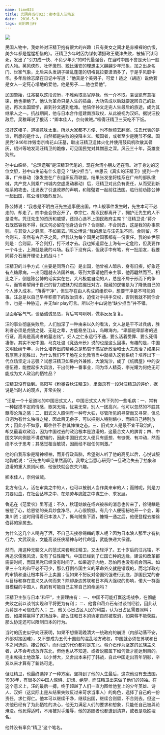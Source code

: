```yaml
---
name: time023
title: 光阴典当行023：卿本佳人汪精卫
date:  2016-5-9
tags: 光阴典当行
---
```

<!-- more -->
![](/cnblog/uploads/time023.jpg)

民国人物中，我始终对汪精卫抱有很大的兴趣（只有美女之间才是赤裸裸的仇恨，美少年都是惺惺相惜的）。汪精卫少年时因为谋刺清摄政王载沣失败，被捕下狱问死，发出了“引刀成一快、不负少年头”的时代最强音，在当时中国不啻是天仙一般的人物。英风侠烈、壮怀激烈、貌比潘安的理想主义翩翩少年形象，加之出身名门、世家气象，比后来头发胡子碴乱蓬蓬的切格瓦拉要潇洒多了，于是乎风靡中华。多年后徐志摩在日记中写道：“他真是个美男子，可爱！适之（胡适）说他若是女人一定死心塌地的爱他，他是男子……他也爱他”。

民国肇始，汪兆铭以这段资历，不难索取高官厚禄，他一介不取。袁世凯有意招徕，他也拒绝了。他认为革命只是人生的插曲，大功告成以后就要返回自己的轨迹，再次出国留学，直到孙文遇到危难。他陪伴孙文走完人生最后的旅途，成为其继承人之一。抗战期间，他与日本合作组建南京政权，从此被视为汉奸。据说汪投敌后，吴稚晖说了狠话：“卿本佳人，奈何做贼。”噎得汪精卫三天吃不下饭。

汉奸这帽子，道德意味太重，所以大家都不方便、也不耐烦去翻案。汪氏代表的是谁，所想的是什么，自然都是失败的投降主义、叛国者，或者至少是晚节不保。国民党1946年炸毁南京梅花山汪墓，取出汪精卫遗体火化并使用鼓风机吹散其骨灰，绍兴等地发现汪精卫的跪像，可见国民党对其憎恶之深。风云三十年，英雄变狗熊。

孙中山临终，“总理遗嘱”是汪精卫代笔的，现在台湾小朋友还在背。对于身边的这位文胆，孙中山生前有什么意见？“缺少担当”。林思云《真实的汪精卫》提到一件事，广州暴动（张发奎在广东组织反蒋联盟，结果张发奎将桂系在广州的部队缴械，共产党人则乘广州城内空虚发动暴动）后，汪精卫对此负有责任，从而受到新桂系的攻击。汪发表了引退政界的声明，和陈璧君一起前往法国。临行前劝陈公博一起出国，陈公博却激烈反对。

陈公博说：“我总是不明白汪先生遇事便出国。中山舰事件发生时，先生本可不必走的，却走了。四中全会快召开了，李宗仁、胡汉民都离开了，拥护汪先生的人不是没有。凭汪先生的资历和威望，还担心选不上国民政府主席？”汪精卫说:“蒋介石既然容我不得，我又何必留在他身边合作？合则留，不合则去，这是我的办事原则。与其受人之羁縻，不如离去。”陈公博说:“我的想法与汪先生不同。合则留，不合则去，虽然有古君子之风，但我认为每个国民对国家都有一份责任。我的处世原则是：合则留，不合则打，打不过才去。我也知道留在上海有一定危险，但我要作一个斗士，上海就是我的斗场。我手下没有兵，但我手中有笔，有一批朋友，我要同蒋介石展开理论上的战斗！”

汪精卫的斗争方式（主要是同蒋介石）是出国，他曾被人暗杀，身有旧疾，好象还有点糖尿病，一出问题就去法国养病，等到大家请他回来主事，他再翩然而至。相比之下，倒是陈公博的话实实在在。大凡极度自恋的人，总是不屑于形而下的争斗，而寄希望用于自己的智力或魅力彻底碾压对方。隐藏的逻辑是为了降低自己的个人涉入成本，“落得干净”，但生存在由人构成的组织中，想要干净是不可能的事。汪总是以自己早年积攒下的政治资本，迫使对手拱手交权，否则我就不同你合作，也是一种胁迫，并无fair play可言。所以孙中山说他“缺少担当”并不错。

见面客客气气，谈话诚诚恳恳，背后骂骂咧咧，做事反反复复。

汪的事业彻底失败后，人们加深了一种由来以久的看法，文人总是干不过兵痞，胜利者必须是虎狼之徒、无耻之辈，方能稳坐江山，鸟瞰海内。“卑鄙是卑鄙者的通行证，高尚是高尚者的墓志铭”。妇人之仁永远行不通，要么活着受罪、要么死得凄惨。其实不光中国，马克吐温《竞选州长》说的也是这么回事。有趣的是，中国文明延绵千年，为什么培养出的精英总是热衷于搞官廷政治和士大夫政治？如果只有厚黑才能胜出，为什么我们不干脆在文化教育当中就植入这套系统？培养出下一代立场坚定斗志强？试想汪精卫如果内外兼修，大浪淘沙，成了《纸牌屋》中的安德伍德，能搅起多大风浪，干出何种一番事业，同为华人精英，李光耀为何绝无可能成为文人政治的牺牲品？

汪精卫没有做到。高阳写《粉墨春秋汪精卫》，里面录有一段对汪精卫的评价，据说是当时人的观点，非常尖锐：

“汪是一个十足道地的中国旧式文人，中国旧式文人有下列的一些毛病：一、常有一种捉摸不定的情感，歌哭无端，忧喜无常，别人一团高兴，他可以忽然的不胜其飘零沦落之感；二、旧式文人照例有一种夸大狂，尽管所见的寻常而又寻常，但总自诩为有什么独得之秘，因此目无余子，可以把别人特别缩小，而把自己特别放大；因此小不如意，即往往不 胜其悻悻之态。三、旧式文人是最不宜干政治的，却又最喜欢政治，因为中国过去的政治根本是浪漫的，这最合文人的脾胃；四、中国文学向例是不讲逻辑的，因此中国旧式文人便只有感想、有慷慨、有冲动，然而绝不长于思考；其感觉相当敏锐，因而经不起任何刺激。”

他的自我形象是精神领袖，而非行政首脑，希望别人听了他的高见以后，心悦诚服地鞠躬说：“汪先生的卓见果然高明，我辈定当悉心研究!”一旦政治失去了抽象和浪漫的重大原则问题，他很快就会丧失兴趣。

卿本佳人，奈何做贼。

北方有佳人，活在审美之中的人，也可以被别人当作美来审的人；而贼呢，则是刀刀要见血，在社会丛林之中、在烦劳与肮脏之中谋生计、求发展。

鲁迅在《范爱农》里写道：不久，秋瑾姑娘在绍兴被杀的消息也传来了，徐锡麟是被挖了心，给恩铭的亲兵炒食净尽。人心很愤怒。有几个人便密秘地开一个会，筹集川资；这时用得着日本浪人了，撕乌贼鱼下酒，慷慨一通之后，他便登程去接徐伯荪的家属去。

为什么这几个人喝完了酒，不自己去接徐锡麟的家人呢？因为日本浪人那里才有执行力，文武双全，文能高谈任侠精神与时代命运，武能快递大保镖。

然而，用这种无聊文人的范式来套用汪精卫，又太轻浮了。五十岁后的汪兆铭，不再追求儒雅风流，没有了任性赌气。中国已经到了亡国亡种的边缘，建设和改革都需要时间，而国民党已经没有时间了。如果退守内地，恐怕再也没有机会回来。如果三十年的和平必不可少，那么打倒帝国主义的革命外交就是错误的，而北洋政府的审慎和退让根本算不上卖国；但如果不把反对帝国列强进行到底，那国民党的奋斗目标和存在意义又从何而来？除却身边苏联和日本两大强权的影响，偌大一群面目模糊的中国人，真的有可能自己主宰自己的命运吗？

汪精卫主张与日本“和平”，主要理由有：
一、中国不可能打赢这场战争，在彻底失败之前以谈判实现和平将更为有利；
二、他曾和蒋介石有过谈判经验，因此认为蒋是不可信任的人；
三、他关心日占区人民的利益，认为日占区需要照料；
四、如果蒋赢得了这场战争，那么汪和日本的协定自然被取消，如果蒋不能获胜，那么协定还可以限制日本的行为。

当时的历史似乎向汪表明，如果不想重现晚清大一统政府的崩溃（内部动荡不安，外部对接困难），又不想成为五代十国般的混乱地方政权，中国就必须在苏联和日本之间选边，接受保护，而付出的代价都将是东北。蒋介石作为坚定的民族主义者，从不会考虑放弃东北，但他也从不知道、或者说服属下如何做才能达到目的。毛主席搞土地改革、以小博大，又舍出本来打了韩战，自此中国走出百年阴影，辛亥以来才算有了新路可走。

但汪精卫，也最终选择了一种方案，坚持到了他的人生最后，这次他没有去法国。1938年，有很多的中国人惊惧、幻想、绝望，而汪精卫出来做了他们的领袖。在这个意义上，汪的最后一搏，终于超越了人们一直力图给他套上的少年英雄、诗人、汉奸（这实际上是从结果失败反过来苛求当事人）的角色，选择了自己的一份责任，求仁得仁。他本可以继续干净，继续出国，继续合则留，不合则去。但这一次他已经有了为此牺牲的决心，他无力满足人们的要求和想象，只能任自己被與论淹没。他死得适时，不用被对手羞辱，他的追随者也都遭到清算，或者是隐姓埋名。

他并没有辜负“精卫”这个笔名。